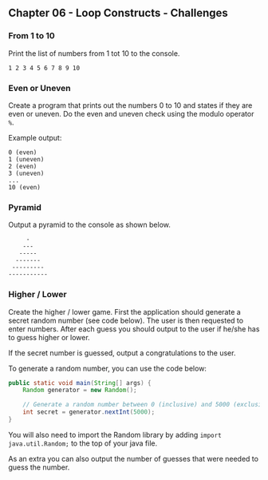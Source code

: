 ## Chapter 06 - Loop Constructs - Challenges

### From 1 to 10

Print the list of numbers from 1 tot 10 to the console.

```text
1 2 3 4 5 6 7 8 9 10
```

### Even or Uneven

Create a program that prints out the numbers 0 to 10 and states if they are even or uneven. Do the even and uneven check using the modulo operator `%`.

Example output:

```text
0 (even)
1 (uneven)
2 (even)
3 (uneven)
...
10 (even)
```

### Pyramid

Output a pyramid to the console as shown below.

```text
     -
    ---
   -----
  -------
 ---------
-----------
```

### Higher / Lower

Create the higher / lower game. First the application should generate a secret random number (see code below). The user is then requested to enter numbers. After each guess you should output to the user if he/she has to guess higher or lower.

If the secret number is guessed, output a congratulations to the user.

To generate a random number, you can use the code below:

```java
public static void main(String[] args) {
    Random generator = new Random();

    // Generate a random number between 0 (inclusive) and 5000 (exclusive)
    int secret = generator.nextInt(5000);
}
```

You will also need to import the Random library by adding `import java.util.Random;` to the top of your java file.

As an extra you can also output the number of guesses that were needed to guess the number.